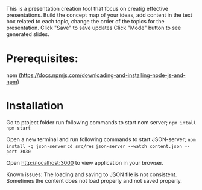 This is a presentation creation tool that focus on creatig effective presentations. Build the concept map of your ideas, add content in the text box related to each topic, change the order of the topics for the presentation.
Click "Save" to save updates
Click "Mode" button to see generated slides. 

# Prerequisites: 
npm (https://docs.npmjs.com/downloading-and-installing-node-js-and-npm)

# Installation
Go to ptoject folder
run following commands to start nom server;
`npm intall`
`npm start`

Open a new terminal and run following commands to start JSON-server;
`npm install -g json-server`
`cd src/res`
`json-server --watch content.json --port 3030`

Open [http://localhost:3000](http://localhost:3000) to view application in your browser.

Known issues:
The loading and saving to JSON file is not consistent. Sometimes the content does not load properly and not saved properly.